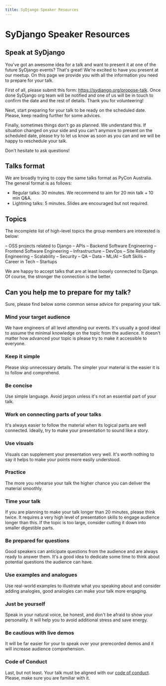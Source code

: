 ```yaml
---
title: SyDjango Speaker Resources
---
```


# SyDjango Speaker Resources

## Speak at SyDjango

You've got an awesome idea for a talk and want to present it at one of the future SyDjango events?
That's great! We're excited to have you present at our meetup. On this page we provide you with all
the information you need to prepare for your talk.

First of all, please submit this form: https://sydjango.org/propose-talk. Once done SyDjango org
team will be notified and one of us will be in touch to confirm the date and the rest of details.
Thank you for volunteering!

Next, start preparing for your talk to be ready on the scheduled date. Please, keep reading further
for some advices.

Finally, sometimes things don't go as planned. We understand this. If situation changed on your side
and you can't anymore to present on the scheduled date, please try to let us know as soon as you can
and we will be happy to reschedule your talk.

Don't hesitate to ask questions!

## Talks format

We are broadly trying to copy the same talks format as PyCon Australia. The general format is as
follows:

- Regular talks: 30 minutes. We recommend to aim for 20 min talk + 10 min Q&A.
- Lightning talks: 5 minutes. Slides are encouraged but not required.

## Topics

The incomplete list of high-level topics the group members are interested is below:

– OSS projects related to Django – APIs – Backend Software Engineering – Frontend Software
Engineering – Infrastructure – DevOps – Site Reliability Engineering – Scalability – Security – QA –
Data – ML/AI – Soft Skills – Career in Tech – Startups

We are happy to accept talks that are at least loosely connected to Django. Of course, the stronger
the connection is the better.

## Can you help me to prepare for my talk?

Sure, please find below some common sense advice for preparing your talk.

### Mind your target audience

We have engineers of all level attending our events. It's usually a good ideal to assume the minimal
knowledge on the topic from the audience. It doesn't matter how advanced your topic is please try to
make it accessible to everyone.

### Keep it simple

Please skip unnecessary details. The simpler your material is the easier it is to follow and
comprehend.

### Be concise

Use simple language. Avoid jargon unless it's not an essential part of your talk.

### Work on connecting parts of your talks

It's always easier to follow the material when its logical parts are well connected. Ideally, try to
make your presentation to sound like a story.

### Use visuals

Visuals can supplement your presentation very well. It's worth nothing to say it helps to make your
points more easily understood.

### Practice

The more you rehearse your talk the higher chance you can deliver the material smoothly.

### Time your talk

If you are planning to make your talk longer than 20 minutes, please think twice. It requires a very
high level of presentation skills to engage audience longer than this. If the topic is too large,
consider cutting it down into smaller digestible parts.

### Be prepared for questions

Good speakers can anticipate questions from the audience and are always ready to answer them. It's a
good idea to dedicate some time to think about potential questions the audience can have.

### Use examples and analogues

Use real-world examples to illustrate what you speaking about and consider adding analogies, good
analogies can make your talk more engaging.

### Just be yourself

Speak in your natural voice, be honest, and don't be afraid to show your personality. It will help
you to avoid additional stress and save energy.

### Be cautious with live demos

It will be far easier for your to speak over your prerecorded demos and it will increase audience
comprehension.

### Code of Conduct

Last, but not least. Your talk must be aligned with our
[code of conduct](https://sydjango.org/code). Please, make sure you are familiar with it.
